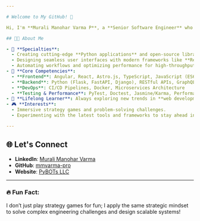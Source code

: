 ```yaml
---

# Welcome to My GitHub! 🌟

Hi, I'm **Murali Manohar Varma P**, a **Senior Software Engineer** who thrives on building innovative, scalable, and efficient solutions. Whether it's crafting elegant frontend experiences, engineering powerful backend systems, or automating workflows, I aim to create impactful technology that makes a difference.

## 👨‍💻 About Me

- 🌟 **Specialties**: 
  - Creating cutting-edge **Python applications** and open-source libraries.
  - Designing seamless user interfaces with modern frameworks like **React**, **Angular**, and **Astro.js**.
  - Automating workflows and optimizing performance for high-throughput systems.
- 🔧 **Core Competencies**:
  - **Frontend**: Angular, React, Astro.js, TypeScript, JavaScript (ES6+), HTML5, CSS3, Tailwind CSS
  - **Backend**: Python (Flask, FastAPI, Django), RESTful APIs, GraphQL, PostgreSQL
  - **DevOps**: CI/CD Pipelines, Docker, Microservices Architecture
  - **Testing & Performance**: PyTest, Doctest, Jasmine/Karma, Performance Optimization
- 🌱 **Lifelong Learner**: Always exploring new trends in **web development**, **cloud computing**, and **security engineering**.
- 🎮 **Interests**: 
  - Immersive strategy games and problem-solving challenges.  
  - Experimenting with the latest tools and frameworks to stay ahead in tech.

---
```


## 🌐 Let's Connect

- **LinkedIn**: [Murali Manohar Varma](https://www.linkedin.com/in/mmvarma)
- **GitHub**: [mmvarma-pro](https://github.com/mmvarma-pro)
- **Website**: [PyBOTs LLC](https://mmvarma.pro/)

---

### 🔥 Fun Fact: 
I don’t just play strategy games for fun; I apply the same strategic mindset to solve complex engineering challenges and design scalable systems!
